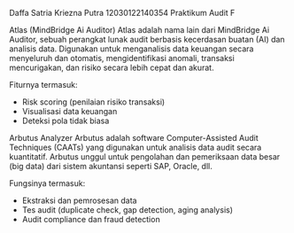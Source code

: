 Daffa Satria Kriezna Putra
12030122140354
Praktikum Audit F

Atlas (MindBridge Ai Auditor)
Atlas adalah nama lain dari MindBridge Ai Auditor, sebuah perangkat lunak audit berbasis kecerdasan buatan (AI) dan analisis data.
Digunakan untuk menganalisis data keuangan secara menyeluruh dan otomatis, mengidentifikasi anomali, transaksi mencurigakan, dan risiko secara lebih cepat dan akurat.

Fiturnya termasuk:
- Risk scoring (penilaian risiko transaksi)
- Visualisasi data keuangan
- Deteksi pola tidak biasa

Arbutus Analyzer
Arbutus adalah software Computer-Assisted Audit Techniques (CAATs) yang digunakan untuk analisis data audit secara kuantitatif.
Arbutus unggul untuk pengolahan dan pemeriksaan data besar (big data) dari sistem akuntansi seperti SAP, Oracle, dll.

Fungsinya termasuk:
- Ekstraksi dan pemrosesan data
- Tes audit (duplicate check, gap detection, aging analysis)
- Audit compliance dan fraud detection
